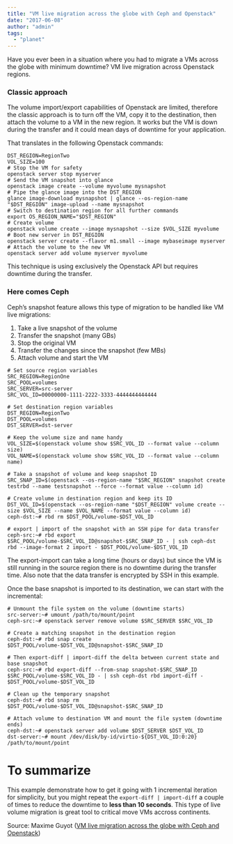 ```yaml
---
title: "VM live migration across the globe with Ceph and Openstack"
date: "2017-06-08"
author: "admin"
tags: 
  - "planet"
---
```


Have you ever been in a situation where you had to migrate a VMs across the globe with minimum downtime? VM live migration across Openstack regions.

### Classic approach

The volume import/export capabilities of Openstack are limited, therefore the classic approach is to turn off the VM, copy it to the destination, then attach the volume to a VM in the new region. It works but the VM is down during the transfer and it could mean days of downtime for your application.

That translates in the following Openstack commands:

```
DST_REGION=RegionTwo
VOL_SIZE=100
# Stop the VM for safety
openstack server stop myserver
# Send the VM snapshot into glance
openstack image create --volume myvolume mysnapshot
# Pipe the glance image into the DST_REGION
glance image-download mysnapshot | glance --os-region-name "$DST_REGION" image-upload --name mysnapshot
# Switch to destination region for all further commands
export OS_REGION_NAME="$DST_REGION"
# Create volume
openstack volume create --image mysnapshot --size $VOL_SIZE myvolume
# Boot new server in DST_REGION
openstack server create --flavor m1.small --image mybaseimage myserver
# Attach the volume to the new VM
openstack server add volume myserver myvolume
```

This technique is using exclusively the Openstack API but requires downtime during the transfer.

### Here comes Ceph

Ceph’s snapshot feature allows this type of migration to be handled like VM live migrations:

1. Take a live snapshot of the volume
2. Transfer the snapshot (many GBs)
3. Stop the original VM
4. Transfer the changes since the snapshot (few MBs)
5. Attach volume and start the VM

```
# Set source region variables
SRC_REGION=RegionOne
SRC_POOL=volumes
SRC_SERVER=src-server
SRC_VOL_ID=00000000-1111-2222-3333-4444444444444

# Set destination region variables
DST_REGION=RegionTwo
DST_POOL=volumes
DST_SERVER=dst-server

# Keep the volume size and name handy
VOL_SIZE=$(openstack volume show $SRC_VOL_ID --format value --column size)
VOL_NAME=$(openstack volume show $SRC_VOL_ID --format value --column name)

# Take a snapshot of volume and keep snapshot ID
SRC_SNAP_ID=$(openstack --os-region-name "$SRC_REGION" snapshot create testrbd --name testsnapshot --force --format value --column id)

# Create volume in destination region and keep its ID
DST_VOL_ID=$(openstack --os-region-name "$DST_REGION" volume create --size $VOL_SIZE --name $VOL_NAME --format value --column id)
ceph-dst:~# rbd rm $DST_POOL/volume-$DST_VOL_ID

# export | import of the snapshot with an SSH pipe for data transfer
ceph-src:~# rbd export $SRC_POOL/volume-$SRC_VOL_ID@snapshot-$SRC_SNAP_ID - | ssh ceph-dst rbd --image-format 2 import - $DST_POOL/volume-$DST_VOL_ID
```

The export-import can take a long time (hours or days) but since the VM is still running in the source region there is no downtime during the transfer time. Also note that the data transfer is encrypted by SSH in this example.

Once the base snapshot is imported to its destination, we can start with the incremental:

```
# Unmount the file system on the volume (downtime starts)
src-server:~# umount /path/to/mount/point
ceph-src:~# openstack server remove volume $SRC_SERVER $SRC_VOL_ID

# Create a matching snapshot in the destination region
ceph-dst:~# rbd snap create $DST_POOL/volume-$DST_VOL_ID@snapshot-$SRC_SNAP_ID

# Then export-diff | import-diff the delta between current state and base snapshot
ceph-src:~# rbd export-diff --from-snap snapshot-$SRC_SNAP_ID $SRC_POOL/volume-$SRC_VOL_ID - | ssh ceph-dst rbd import-diff - $DST_POOL/volume-$DST_VOL_ID

# Clean up the temporary snapshot
ceph-dst:~# rbd snap rm $DST_POOL/volume-$DST_VOL_ID@snapshot-$SRC_SNAP_ID

# Attach volume to destination VM and mount the file system (downtime ends)
ceph-dst:~# openstack server add volume $DST_SERVER $DST_VOL_ID
dst-server:~# mount /dev/disk/by-id/virtio-${DST_VOL_ID:0:20} /path/to/mount/point
```

# To summarize

This example demonstrate how to get it going with 1 incremental iteration for simplicity, but you might repeat the `export-diff | import-diff` a couple of times to reduce the downtime to **less than 10 seconds**. This type of live volume migration is great tool to critical move VMs accross continents.

Source: Maxime Guyot ([VM live migration across the globe with Ceph and Openstack](http://www.root314.com/ceph/2017/06/08/VM-live-migration-across-the-globe-with-Ceph-and-Openstack/))
